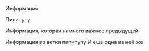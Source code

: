Информация

Пипипупу

Информация, которая намного важнее предыдущей

Информация из ветки пипипупу
И ещё одна из неё же